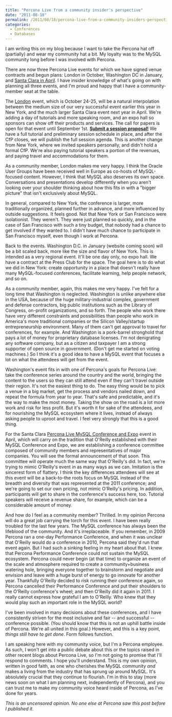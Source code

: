 ```yaml
---
title: "Percona Live from a community insider's perspective"
date: "2011-08-18"
permalink: /2011/08/18/percona-live-from-a-community-insiders-perspective/
categories:
  - Conferences
  - Databases
---
```

I am writing this on my blog because I want to take the Percona hat off (partially) and wear my community hat a bit. My loyalty was to the MySQL community long before I was involved with Percona.

There are now three Percona Live events for which we have signed venue contracts and begun plans: London in October, Washington DC in January, and [Santa Clara in April][1]. I have insider knowledge of what's going on with planning all three events, and I'm proud and happy that I have a community-member seat at the table.

The [London][2] event, which is October 24-25, will be a natural interpolation between the medium size of our very successful event earlier this year in New York, and the much larger Santa Clara event next year in April. We're adding a day of tutorials and more speaking room, and an expo hall so sponsors can show off their products and services. The call for papers is open for that event until September 1st. [**Submit a session proposal!**][3] We have a full tutorial and preliminary session schedule in place, and after the CfP closes, we will publish the full session agenda. This is another change from New York, where we invited speakers personally, and didn't hold a formal CfP. We're also paying tutorial speakers a portion of the revenues, and paying travel and accommodations for them.

As a community member, London makes me very happy. I think the Oracle User Groups have been received well in Europe as co-hosts of MySQL-focused content. However, I think that MySQL also deserves its own space. Conversations and presentations develop differently when you aren't looking over your shoulder thinking about how this fits in with a "bigger picture" that isn't exclusively about MySQL.

In general, compared to New York, the conference is larger, more traditionally organized, planned further in advance, and more influenced by outside suggestions. It feels good. Not that New York or San Francisco were isolationist. They weren't. They were just planned so quickly, and in the case of San Francisco with such a tiny budget, that nobody had a chance to get involved if they wanted to. I didn't have much chance to participate in San Francisco myself, even though I work at Percona.

Back to the events. Washington D.C. in January (website coming soon) will be a bit scaled back, more like the size and flavor of New York. This is intended as a very regional event. It'll be one day only, no expo hall. We have a contract at the Press Club for the space. The goal here is to do what we did in New York: create opportunity in a place that doesn't really have many MySQL-focused conferences, facilitate learning, help people network, and so on.

As a community member, again, this makes me very happy. I've felt for a long time that Washington is neglected. Washington is unlike anywhere else in the USA, because of the huge military-industrial complex, government and defense contractors, big public institutions such as the Library of Congress, on-profit organizations, and so forth. The people who work there have very different constraints and possibilities than people who work in America's more traditional companies or the Silicon Valley/startup entrepreneurship environment. Many of them can't get approval to travel for conferences, for example. And Washington is a pork-barrel stronghold that pays a lot of money for proprietary database licenses. I'm not denigrating any software company, but as a citizen and taxpayer I am a strong supporter of open source in government. (Don't get me started on voting machines.) So I think it's a good idea to have a MySQL event that focuses a lot on what the attendees will get from the event.

Washington's event fits in with one of Percona's goals for Percona Live: take the conference series around the country and the world, bringing the content to the users so they can still attend even if they can't travel outside their region. It's not the easiest thing to do. The easy thing would be to pick a venue in a big market, get the process and vendors nailed down, and repeat the formula from year to year. That's safe and predictable, and it's the way to make the most money. Taking the show on the road is a lot more work and risk for less profit. But it's worth it for sake of the attendees, and for nourishing the MySQL ecosystem where it lives, instead of always asking people to uproot and travel. I feel very strongly that this is a good thing.

For the Santa Clara [Percona Live MySQL Conference and Expo][1] event in April, which will carry on the tradition that O'Reilly established with their MySQL Conference and Expo, we are establishing a conference committee composed of community members and representatives of major companies. You will see the formal announcement of that soon. This committee will operate much the same way that O'Reilly's did. In fact, we're trying to mimic O'Reilly's event in as many ways as we can. Imitation is the sincerest form of flattery. I think the key differences attendees will see at this event will be a back-to-the roots focus on MySQL instead of the breadth and diversity that was represented at the 2011 conference; and we're going to set our own pricing, not mimic O'Reilly's pricing. In addition, participants will get to share in the conference's success here, too. Tutorial speakers will receive a revenue share, for example, which can be a considerable amount of money.

And how do I feel as a community member? Thrilled. In my opinion Percona will do a great job carrying the torch for this event. I have been really troubled for the last few years. The MySQL conference has always been the lifeblood of the community. And it's irreplaceable. If you remember, in 2009 Percona ran a one-day Performance Conference, and when it was unclear that O'Reilly would do a conference in 2010, Percona said they'd run that event again. But I had such a sinking feeling in my heart about that. I knew that Percona Performance Conference could not sustain the MySQL ecosystem. Percona could never begin (at that time) to organize an event of the scale and atmosphere required to create a community+business watering hole, bringing everyone together to brainstorm and negotiate and envision and leave with a huge burst of energy to go innovate for another year. Thankfully O'Reilly decided to risk running their conference again, so Percona cancelled their Performance Conference and put their shoulders to the O'Reilly conference's wheel; and then O'Reilly did it again in 2011. I really cannot express how grateful I am to O'Reilly. Who knew that they would play such an important role in the MySQL world?

I've been involved in many decisions about these conferences, and I have consistently striven for the most inclusive and fair -- and successful -- conference possible. (You should know that this is not an uphill battle inside of Percona. We're all united in this goal.) However, and this is a key point, *things still have to get done*. Form follows function.

I am speaking here with my community voice, but I'm a Percona employee. As such, I won't get into a public debate about this or the topics raised in other recent blogs about Percona Live, so I'm not going to promise that I'll respond to comments. I hope you'll understand. This is my own opinion, written in good faith, as one who cherishes the MySQL community *and* makes a living from the industry that has sprung up around MySQL. It's absolutely crucial that they continue to flourish. I'm in this to stay (more news soon on what I am planning next, independently of Percona), and you can trust me to make my community voice heard inside of Percona, as I've done for years.

<p style="font-style:italic; font-size:smallest">
  This is an uncensored opinion. No one else at Percona saw this post before I published it.
</p>

 [1]: http://www.percona.com/live/mysql-conference-2012/
 [2]: http://www.percona.com/live/london-2011/
 [3]: http://www.percona.com/live/london-2011/call-for-speakers/
